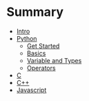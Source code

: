 # Summary

- [Intro](intro.md)
- [Python](python/intro.md)
  - [Get Started](python/get-started.md)
  - [Basics](python/basics.md)
  - [Variable and Types](python/variable-and-types.md)
  - [Operators](python/operators.md)
- [C]()
- [C++]()
- [Javascript]()
